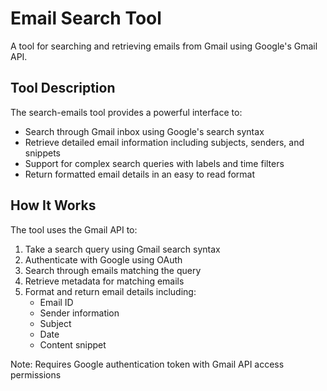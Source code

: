 # Email Search Tool

A tool for searching and retrieving emails from Gmail using Google's Gmail API.

## Tool Description

The search-emails tool provides a powerful interface to:
- Search through Gmail inbox using Google's search syntax
- Retrieve detailed email information including subjects, senders, and snippets
- Support for complex search queries with labels and time filters
- Return formatted email details in an easy to read format

## How It Works

The tool uses the Gmail API to:
1. Take a search query using Gmail search syntax
2. Authenticate with Google using OAuth
3. Search through emails matching the query
4. Retrieve metadata for matching emails
5. Format and return email details including:
   - Email ID
   - Sender information
   - Subject
   - Date
   - Content snippet

Note: Requires Google authentication token with Gmail API access permissions